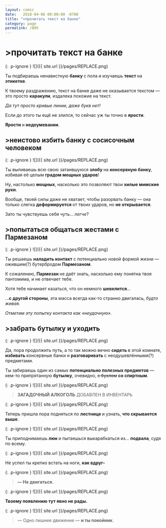 ```yaml
---
layout: comic
date:   2018-04-06 00:00:00 -0700
title: ">прочитать текст на банке"
category: page
permalink: /095
---
```

# >прочитать текст на банке

{: .p-ignore }
![]({{ site.url }}/pages/REPLACE.png)

Ты подбираешь ненавистную <strong>банку </strong>с пола и изучаешь <strong>текст </strong>на <strong>этикетке</strong>.

К твоему раздражению, текст на банке даже не оказывается текстом — это просто <strong>каракули</strong>, издалека похожие на текст. 

<em>Да тут просто кривые линии, даже букв нет!</em>

Если до этого ты ещё не злился, то сейчас уж ты точно в <strong>ярости</strong>. 

<strong>Ярости </strong>и <strong>недоумевании</strong>.

## >неистово избить банку с сосисочным человеком

{: .p-ignore }
![]({{ site.url }}/pages/REPLACE.png)

Ты выливаешь всю свою затаившуюся <strong>злобу </strong>на <strong>консервную банку</strong>, избивая её целым <strong>градом мощных ударов</strong>!

Ну, настолько <strong>мощных</strong>, насколько это позволяют твои <strong>хилые мимские руки</strong>.

Вообще, твоей силы даже не хватает, чтобы разорвать банку — она только слегка <strong>деформируется </strong>от твоих ударов, но <strong>не открывается</strong>.

Зато ты чувствуешь себя чуть… <em>легче</em>?

## >попытаться общаться жестами с Пармезаном

{: .p-ignore }
![]({{ site.url }}/pages/REPLACE.png)

Ты решаешь <strong>наладить контакт</strong> с потенциально новой формой жизни — ожившим(?) бутербродом <strong>Пармезаном</strong>.

К сожалению, <strong>Пармезан </strong>не даёт знать, насколько ему понятна твоя пантомима, и не отвечает тебе.

Хотя тебе начинает казаться, что он немного <strong>шевелится</strong>…

…<strong>с другой стороны</strong>, эта масса всегда как-то странно двигалась, <em>будто живая.</em>

<em>Отметим эту попытку контакта как «неудачную».</em>

## >забрать бутылку и уходить

{: .p-ignore }
![]({{ site.url }}/pages/REPLACE.png)

Да, пора продолжить путь, а то так можно вечно <strong>сидеть </strong>в этой комнате, <strong>избивать </strong>консервные банки и <strong>разговаривать </strong>с неодушевлёнными(?) предметами.

Ты забираешь один из самых <strong>потенциально полезных предметов</strong> — кем-то припрятанную <strong>бутылку</strong>, очевидно, <strike>с бухлом</strike> <strong>со спиртным</strong>.

{: .p-ignore }
![]({{ site.url }}/pages/REPLACE.png)

<blockquote><strong>ЗАГАДОЧНЫЙ АЛКОГОЛЬ</strong> ДОБАВЛЕН В ИНВЕНТАРЬ</blockquote>

{: .p-ignore }
![]({{ site.url }}/pages/REPLACE.png)

Теперь пришла пора подняться по <strong>лестнице </strong>и узнать, <strong>что скрывается выше</strong>.

{: .p-ignore }
![]({{ site.url }}/pages/REPLACE.png)

Ты приподнимаешь <strong>люк </strong>и пытаешься выкарабкаться из… <strong>подвала</strong>, судя по всему.

{: .p-ignore }
![]({{ site.url }}/pages/REPLACE.png)

Не успел ты крепко встать на ноги, <strong>как вдруг-</strong>

{: .p-ignore }
![]({{ site.url }}/pages/REPLACE.png)

<blockquote><strong>— Не двигаться.</strong></blockquote>

{: .p-ignore }
![]({{ site.url }}/pages/REPLACE.png)

<strong>Твоему появлению тут явно не рады.</strong>

{: .p-ignore }
![]({{ site.url }}/pages/REPLACE.png)

<blockquote>— Одно лишнее движение — <strong>и ты покойник</strong>.</blockquote>

